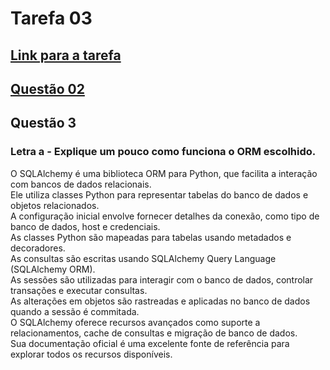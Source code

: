# Tarefa 03

## [Link para a tarefa](https://docs.google.com/document/d/1pEhJvmaZb_QBZvUhxBW_p1bHIv3mayhIpQIwG9OLsj4/edit)

## [Questão 02](/tarefas/t03/app/api/routes/odbc.py)

## Questão 3
###  Letra a - Explique um pouco como funciona o ORM escolhido.
O SQLAlchemy é uma biblioteca ORM para Python, que facilita a interação com bancos de dados relacionais. <br/>
Ele utiliza classes Python para representar tabelas do banco de dados e objetos relacionados. <br/>
A configuração inicial envolve fornecer detalhes da conexão, como tipo de banco de dados, host e credenciais. <br/>
As classes Python são mapeadas para tabelas usando metadados e decoradores. <br/>
As consultas são escritas usando SQLAlchemy Query Language (SQLAlchemy ORM). <br/>
As sessões são utilizadas para interagir com o banco de dados, controlar transações e executar consultas. <br/>
As alterações em objetos são rastreadas e aplicadas no banco de dados quando a sessão é commitada. <br/>
O SQLAlchemy oferece recursos avançados como suporte a relacionamentos, cache de consultas e migração de banco de dados. <br/>
Sua documentação oficial é uma excelente fonte de referência para explorar todos os recursos disponíveis. 
